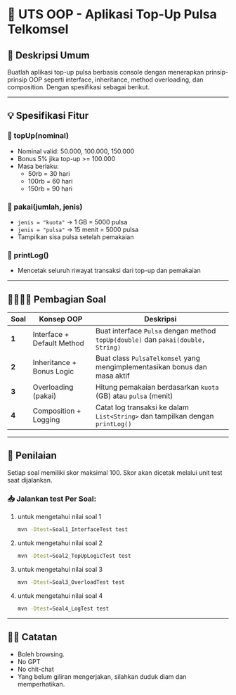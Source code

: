 # 📱 UTS OOP - Aplikasi Top-Up Pulsa Telkomsel

## 📝 Deskripsi Umum
Buatlah aplikasi top-up pulsa berbasis console dengan menerapkan prinsip-prinsip OOP seperti
interface, inheritance, method overloading, dan composition. Dengan spesifikasi sebagai berikut.

---

## 💡 Spesifikasi Fitur

### 🔹 topUp(nominal)
- Nominal valid: 50.000, 100.000, 150.000
- Bonus 5% jika top-up >= 100.000
- Masa berlaku:
  - 50rb = 30 hari
  - 100rb = 60 hari
  - 150rb = 90 hari

### 🔹 pakai(jumlah, jenis)
- `jenis = "kuota"` → 1 GB = 5000 pulsa
- `jenis = "pulsa"` → 15 menit = 5000 pulsa
- Tampilkan sisa pulsa setelah pemakaian

### 🔹 printLog()
- Mencetak seluruh riwayat transaksi dari top-up dan pemakaian

---

## 👨‍👩‍👧‍👦 Pembagian Soal

| Soal | Konsep OOP | Deskripsi |
|------|-------------|-----------|
| **1** | Interface + Default Method | Buat interface `Pulsa` dengan method `topUp(double)` dan `pakai(double, String)` |
| **2** | Inheritance + Bonus Logic | Buat class `PulsaTelkomsel` yang mengimplementasikan bonus dan masa aktif |
| **3** | Overloading (pakai) | Hitung pemakaian berdasarkan `kuota` (GB) atau `pulsa` (menit) |
| **4** | Composition + Logging | Catat log transaksi ke dalam `List<String>` dan tampilkan dengan `printLog()` |

---

## 🧪 Penilaian
Setiap soal memiliki skor maksimal 100. Skor akan dicetak melalui unit test saat dijalankan.

### 📥 Jalankan test Per Soal:
1. untuk mengetahui nilai soal 1  
   ```bash 
   mvn -Dtest=Soal1_InterfaceTest test
   ```
2. untuk mengetahui nilai soal 2  
   ```bash 
   mvn -Dtest=Soal2_TopUpLogicTest test
   ```
3. untuk mengetahui nilai soal 3  
   ```bash
   mvn -Dtest=Soal3_OverloadTest test
   ```
4. untuk mengetahui nilai soal 4  
   ```bash
   mvn -Dtest=Soal4_LogTest test 
   ```

---

## 🙋‍♂️ Catatan
- Boleh browsing.
- No GPT
- No chit-chat
- Yang belum giliran mengerjakan, silahkan duduk diam dan memperhatikan.
